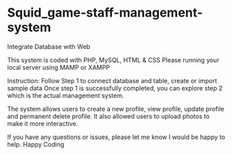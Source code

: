 # Squid_game-staff-management-system
Integrate Database with Web

This system is coded with PHP, MySQL, HTML & CSS
Please running your local server using MAMP or XAMPP

Instruction:
Follow Step 1 to connect database and table, create or import sample data
Once step 1 is successfully completed, you can explore step 2 which is the actual management system. 

The system allows users to create a new profile, view profile, update profile and permanent delete profile. It also allowed users to upload photos to make it more interactive. 

If you have any questions or issues, please let me know I would be happy to help.
Happy Coding
